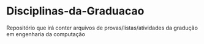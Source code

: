# Disciplinas-da-Graduacao

Repositório que irá conter arquivos de provas/listas/atividades da gradução em engenharia da computação
